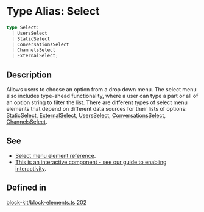 # Type Alias: Select

```ts
type Select: 
  | UsersSelect
  | StaticSelect
  | ConversationsSelect
  | ChannelsSelect
  | ExternalSelect;
```

## Description

Allows users to choose an option from a drop down menu.
The select menu also includes type-ahead functionality, where a user can type a part or all of an option string to
filter the list. There are different types of select menu elements that depend on different data sources for their
lists of options: [StaticSelect](../interfaces/StaticSelect.md), [ExternalSelect](../interfaces/ExternalSelect.md), [UsersSelect](../interfaces/UsersSelect.md), [ConversationsSelect](../interfaces/ConversationsSelect.md),
[ChannelsSelect](../interfaces/ChannelsSelect.md).

## See

 - [Select menu element reference](https://api.slack.com/reference/block-kit/block-elements#select).
 - [This is an interactive component - see our guide to enabling interactivity](https://api.slack.com/interactivity/handling).

## Defined in

[block-kit/block-elements.ts:202](https://github.com/slackapi/node-slack-sdk/blob/main/packages/types/src/block-kit/block-elements.ts#L202)
